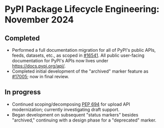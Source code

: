 # PyPI Package Lifecycle Engineering: November 2024

## Completed

* Performed a full documentation migration for all of PyPI's public APIs, feeds,
  datasets, etc., as scoped in [#16541]. All public user-facing documentation
  for PyPI's APIs now lives under <https://docs.pypi.org/api/>.
* Completed initial development of the "archived" marker feature as
  [#17005]; now in final review.

## In progress

* Continued scoping/decomposing [PEP 694] for upload API modernization;
  currently investigating draft support.
* Began development on subsequent "status markers" besides "archived,"
  continuing with a design phase for a "deprecated" marker.

[#16541]: https://github.com/pypi/warehouse/issues/16541

[#17005]: https://github.com/pypi/warehouse/pull/17005

[PEP 694]: https://peps.python.org/pep-0694/
